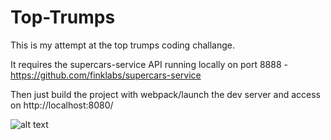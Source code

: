 # Top-Trumps

This is my attempt at the top trumps coding challange.

It requires the supercars-service API running locally on port 8888 - https://github.com/finklabs/supercars-service

Then just build the project with webpack/launch the dev server and access on http://localhost:8080/


![alt text](http://imgur.com/9206f755-1ec1-4e4e-9564-d3525fcacc20)
